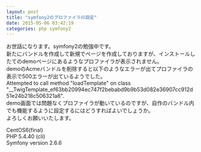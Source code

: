 ```yaml
---
layout: post
title: "symfony2のプロファイラの設定"
date: 2015-05-06 03:42:19
categories: php symfony2
---
```

<p>お世話になります。symfony2の勉強中です。<br>
新たにバンドルを作成して新規でページを作成しておりますが、インストールしたてのdemoページにあるようなプロファイラが表示されません。<br>
demoのAcmeバンドルを削除すると以下のようなエラーが出てプロファイラの表示で500エラーが出ているようでした。<br>
    Attempted to call method "loadTemplate" on class "__TwigTemplate_ef63bb20994ec747f2bebabd9b9b53d082e36907cc912d51e24b218c506321a8".<br>
demo画面では問題なくプロファイラが動いているのですが、自作のバンドル内でも機能するように設定するにはどうすればよいでしょうか。<br>
よろしくお願いいたします。</p>

<p>CentOS6(final)<br>
PHP 5.4.40 (cli)<br>
Symfony version 2.6.6</p>
